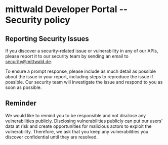# mittwald Developer Portal -- Security policy

## Reporting Security Issues

If you discover a security-related issue or vulnerability in any of our APIs, please report it to our security team by sending an email to security@mittwald.de.

To ensure a prompt response, please include as much detail as possible about the issue in your report, including steps to reproduce the issue if possible. Our security team will investigate the issue and respond to you as soon as possible.

## Reminder

We would like to remind you to be responsible and not disclose any vulnerabilities publicly. Disclosing vulnerabilities publicly can put our users' data at risk and create opportunities for malicious actors to exploit the vulnerability. Therefore, we ask that you keep any vulnerabilities you discover confidential until they are resolved.